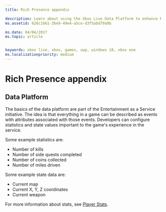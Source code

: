 ```yaml
---
title: Rich Presence appendix

description: Learn about using the Xbox Live Data Platform to enhance Rich Presence strings.
ms.assetid: 626c1661-3be9-49e4-a5ce-d3f5abd79a9b

ms.date: 04/04/2017
ms.topic: article


keywords: xbox live, xbox, games, uwp, windows 10, xbox one
ms.localizationpriority: medium
---
```


# Rich Presence appendix

## Data Platform

The basics of the data platform are part of the Entertainment as a Service initiative. The idea is that everything in a game can be described as events with attributes associated with those events. Developers can configure statistics and state values important to the game's experience in the service.

Some example statistics are:

-   Number of kills
-   Number of side quests completed
-   Number of coins collected
-   Number of miles driven

Some example state data are:

-   Current map
-   Current X, Y, Z coordinates
-   Current weapon

For more information about stats, see [Player Stats](../../leaderboards-and-stats-2017/player-stats.md).
